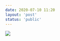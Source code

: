 ```yaml
---
date: 2020-07-10 11:20
layout: 'post'
status: 'public'
---
```


![](https://pixabay.com/zh/photos/daisy-flower-lake-nature-summer-5383056/)